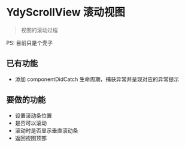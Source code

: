 # YdyScrollView 滚动视图

> 视图的滚动过程

PS: 目前只是个壳子

## 已有功能

- 添加 componentDidCatch 生命周期，捕获异常并呈现对应的异常提示

## 要做的功能

- 设置滚动条位置
- 是否可以滚动
- 滚动时是否显示垂直滚动条
- 返回视图顶部